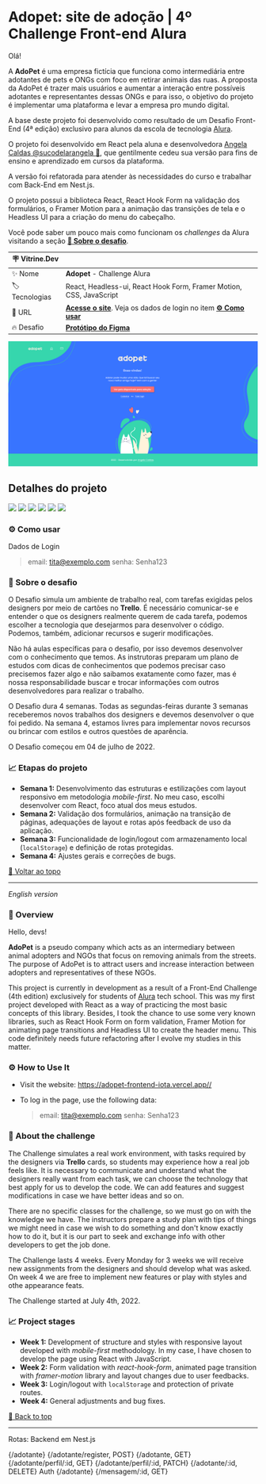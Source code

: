 <div id='top'>

# Adopet: site de adoção | 4º Challenge Front-end Alura

</div>


Olá!

A **AdoPet** é uma empresa fictícia que funciona como intermediária entre adotantes de pets e ONGs com foco em retirar animais das ruas. A proposta da AdoPet é trazer mais usuários e aumentar a interação entre possíveis adotantes e representantes dessas ONGs e para isso, o objetivo do projeto é implementar uma plataforma e levar a empresa pro mundo digital.

A base deste projeto foi desenvolvido como resultado de um Desafio Front-End (4ª edição) exclusivo para alunos da escola de tecnologia [Alura](https://www.alura.com.br).

O projeto foi desenvolvido em React pela aluna e desenvolvedora  [Angela Caldas @sucodelarangela 🍊](https://angelacaldas.vercel.app), que gentilmente cedeu sua versão para fins de ensino e aprendizado em cursos da plataforma.

A versão foi refatorada para atender às necessidades do curso e trabalhar com Back-End em Nest.js.

O projeto possui a biblioteca React, React Hook Form na validação dos formulários, o Framer Motion para a animação das transições de tela e o Headless UI para a criação do menu do cabeçalho.

Você pode saber um pouco mais como funcionam os _challenges_ da Alura visitando a seção [**🦾 Sobre o desafio**](#challenge).

| 🪧 Vitrine.Dev  |     |
| -------------- | --- |
| ✨ Nome        | **Adopet** - Challenge Alura |
| 🏷️ Tecnologias | React, Headless-ui, React Hook Form, Framer Motion, CSS, JavaScript |
| 🚀 URL         | [**Acesse o site**](https://adopet-frontend-iota.vercel.app/). Veja os dados de login no item [**⚙️ Como usar**](#howto) |
| 🔥 Desafio     | [**Protótipo do Figma**](https://www.figma.com/file/TlfkDoIu8uyjZNla1T8TpH/Challenge---Adopet)                 |

![](https://raw.githubusercontent.com/sucodelarangela/adopet/main/public/og-image.png#vitrinedev)

## Detalhes do projeto

<div>
  <img src="https://img.shields.io/badge/CSS3-1572B6?style=for-the-badge&logo=css3&logoColor=white">
  <img src="https://img.shields.io/badge/JavaScript-F7DF1E?style=for-the-badge&logo=javascript&logoColor=black">
  <img src="https://img.shields.io/badge/React-20232A?style=for-the-badge&logo=react&logoColor=61DAFB"/>
  <a href='https://react-hook-form.com/' target='_blank'><img src="https://img.shields.io/badge/React Hook Form-EC5990?style=for-the-badge&logo=reacthookform&logoColor=white"/></a>
  <a href='https://www.framer.com/motion/' target='_blank'><img src="https://img.shields.io/badge/Framer Motion-61B?style=for-the-badge&logo=framer&logoColor=white"/></a>
  <a href='https://headlessui.com/react/menu' target='_blank'><img src="https://img.shields.io/badge/Headless UI-66E3FF?style=for-the-badge&logo=headlessui&logoColor=black"/></a>
</div>

### ⚙️ Como usar

Dados de Login

> email: tita@exemplo.com
> senha: Senha123

<div id="howto">

### 🦾 Sobre o desafio

</div>

O Desafio simula um ambiente de trabalho real, com tarefas exigidas pelos designers por meio de cartões no **Trello**. É necessário comunicar-se e entender o que os designers realmente querem de cada tarefa, podemos escolher a tecnologia que desejarmos para desenvolver o código. Podemos, também, adicionar recursos e sugerir modificações.

Não há aulas específicas para o desafio, por isso devemos desenvolver com o conhecimento que temos. As instrutoras preparam um plano de estudos com dicas de conhecimentos que podemos precisar caso precisemos fazer algo e não saibamos exatamente como fazer, mas é nossa responsabilidade buscar e trocar informações com outros desenvolvedores para realizar o trabalho.

O Desafio dura 4 semanas. Todas as segundas-feiras durante 3 semanas receberemos novos trabalhos dos designers e devemos desenvolver o que foi pedido. Na semana 4, estamos livres para implementar novos recursos ou brincar com estilos e outros questões de aparência.

O Desafio começou em 04 de julho de 2022.

### 📈 Etapas do projeto

-   **Semana 1:** Desenvolvimento das estruturas e estilizações com layout responsivo em metodologia _mobile-first_. No meu caso, escolhi desenvolver com React, foco atual dos meus estudos.
-   **Semana 2:** Validação dos formulários, animação na transição de páginas, adequações de layout e rotas após feedback de uso da aplicação.
-   **Semana 3:** Funcionalidade de login/logout com armazenamento local (`localStorage`) e definição de rotas protegidas.
-   **Semana 4:** Ajustes gerais e correções de bugs.

<a href='#top'>🔼 Voltar ao topo</a>

---

<div id="English">

_English version_

</div>

### 🔎 Overview

Hello, devs!

**AdoPet** is a pseudo company which acts as an intermediary between animal adopters and NGOs that focus on removing animals from the streets. The purpose of AdoPet is to attract users and increase interaction between adopters and representatives of these NGOs.

This project is currently in development as a result of a Front-End Challenge (4th edition) exclusively for students of [Alura](https://www.alura.com.br) tech school. This was my first project developed with React as a way of practicing the most basic concepts of this library. Besides, I took the chance to use some very known libraries, such as React Hook Form on form validation, Framer Motion for animating page transitions and Headless UI to create the header menu. This code definitely needs future refactoring after I evolve my studies in this matter.

### ⚙️ How to Use It

-   Visit the website: https://adopet-frontend-iota.vercel.app//
-   To log in the page, use the following data:

    >email: tita@exemplo.com
    > senha: Senha123

### 🦾 About the challenge

The Challenge simulates a real work environment, with tasks required by the designers via **Trello** cards, so students may experience how a real job feels like. It is necessary to communicate and understand what the designers really want from each task, we can choose the technology that best apply for us to develop the code. We can add features and suggest modifications in case we have better ideas and so on.

There are no specific classes for the challenge, so we must go on with the knowledge we have. The instructors prepare a study plan with tips of things we might need in case we wish to do something and don't know exactly how to do it, but it is our part to seek and exchange info with other developers to get the job done.

The Challenge lasts 4 weeks. Every Monday for 3 weeks we will receive new assignments from the designers and should develop what was asked. On week 4 we are free to implement new features or play with styles and othe appearance feats.

The Challenge started at July 4th, 2022.

### 📈 Project stages

-   **Week 1:** Development of structure and styles with responsive layout developed with _mobile-first_ methodology. In my case, I have chosen to develop the page using React with JavaScript.
-   **Week 2:** Form validation with _react-hook-form_, animated page transition with _framer-motion_ library and layout changes due to user feedbacks.
-   **Week 3:** Login/logout with `localStorage` and protection of private routes.
-   **Week 4:** General adjustments and bug fixes.

<a href='#top'>🔼 Back to top</a>

---

Rotas: Backend em Nest.js


 {/adotante}
 {/adotante/register, POST} 
 {/adotante, GET} 
 {/adotante/perfil/:id, GET} 
 {/adotante/perfil/:id, PATCH} 
 {/adotante/:id, DELETE} 
Auth {/adotante}
 {/mensagem/:id, GET} 





